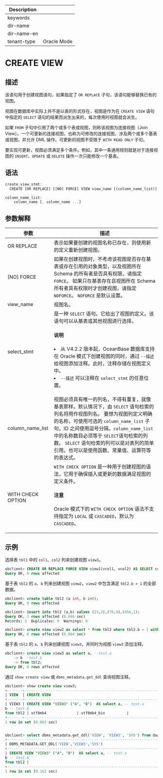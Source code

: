 | Description   |                 |
|---------------|-----------------|
| keywords      |                 |
| dir-name      |                 |
| dir-name-en   |                 |
| tenant-type   | Oracle Mode     |

# CREATE VIEW

## 描述

该语句用于创建视图语句，如果指定了 `OR REPLACE` 子句，该语句能够替换已有的视图。

视图在数据库中实际上并不是以表的形式存在，视图是作为在 `CREATE VIEW` 语句中指定的 `SELECT` 语句的结果而派生出来的，每次使用时视图就会派生。

如果 `FROM` 子句中引用了两个或多个表或视图，则称该视图为连接视图（Join View）。一个可更新的连接视图，也称为可修改的连接视图，涉及两个或多个基表或视图，并允许 DML 操作。可更新的视图不受限于 `WITH READ ONLY` 子句。

要实现可更新，视图必须满足多个条件。例如，其中一条通用规则就是对于连接视图的 `INSERT`、`UPDATE` 或 `DELETE` 操作一次只能修改一个基表。

## 语法

```javascript
create_view_stmt:
  CREATE [OR REPLACE] [[NO] FORCE] VIEW view_name [(column_name_list)] AS select_stmt [WITH CHECK OPTION];

column_name_list:
    column_name [, column_name ...]
```

## 参数解释

|        参数        |                                                                                                                        描述                                                                                                                         |
|------------------|---------------------------------------------------------------------------------------------------------------------------------------------------------------------------------------------------------------------------------------------------|
| OR REPLACE       | 表示如果要创建的视图名称已存在，则使用新的定义重新创建视图。                                                                                                                                                                                                                    |
| \[NO\] FORCE     | 如果在创建视图时，不考虑该视图是否存在基表或存在引用的对象类型，以及视图所在 Schema 的所有者是否具有权限，请指定 `FORCE`。 如果只在基表存在且视图所在 Schema 所有者具有权限时才创建视图，请指定 `NOFORCE`。 `NOFORCE` 是默认设置。                                                                          |
| view_name        | 视图名。                                                                                                                                                                                                                                              |
| select_stmt      | 是一种 `SELECT` 语句。它给出了视图的定义。该语句可以从基表或其他视图进行选择。<main id="notice" type='notice'><h4>说明</h4><p> <li>从 V4.2.2 版本起，OceanBase 数据库支持在 Oracle 模式下创建视图的同时，通过 `--描述` 给视图添加注释。此时，注释存储在视图定义中。</li><li>`--描述` 可以注释在 `select_stmt` 的任意位置。</li></p></main>                                                                                                                     |
| column_name_list | 视图必须具有唯一的列名，不得有重复，就像基表那样。默认情况下，由 `SELECT` 语句检索的列名将用作视图列名。 要想为视图列定义明确的名称，可使用可选的 `column_name_list` 子句，ID 之间使用逗号分隔。`column_name_list` 中的名称数目必须等于 `SELECT`语句检索的列数。 `SELECT` 语句检索的列可以是对表列的简单引用。也可以是使用函数、常量值、运算符等的表达式。 |
|WITH CHECK OPTION | `WITH CHECK OPTION` 是一种用于创建视图的语法，它用于确保插入或更新的数据满足视图的定义条件。<main id="notice" type='notice'><h4>注意</h4><p> Oracle 模式下的 <code>WITH CHECK OPTION</code> 语法不支持指定为 <code>LOCAL</code> 或 <code>CASCADED</code>，默认为 <code>CASCADED</code>。</p></main>  |

## 示例

选择表 `tbl1` 中的 `col1`、`col2` 列来创建视图 `view1`。

```sql
obclient> CREATE OR REPLACE FORCE VIEW view1(vcol1, vcol2) AS SELECT col1, col2 FROM tbl1;
Query OK, 0 rows affected
```

基于表 `tbl2` 的 `a`、`b` 列来创建视图 `view2`，`view2` 中包含满足 `tbl2.b > 1` 的全部数据。

```sql
obclient> create table tbl2 (a int, b int);
Query OK, 0 rows affected

obclient> insert into tbl2 (a,b) values (23,2),(76,9),(456,1);
Query OK, 3 rows affected (0.046 sec)
Records: 3  Duplicates: 0  Warnings: 0

obclient> create view view2 as select * from tbl2 where tbl2.b > 1 with check option;
Query OK, 0 rows affected (0.064 sec)
```

基于表 `tbl2` 的 `a`、`b` 列来创建视图 `view3`，并同时为视图 `view3` 添加注释。

```sql
obclient> create view view3 as select a, --test.a
    -> b --test.b
    -> from tbl2;
Query OK, 0 rows affected
```

通过 `show create view` 或 `dbms_metadata.get_ddl` 查询视图注释。

```sql
obclient> show create view view3;
+-------+------------------------------------------------------------------------------+----------------------+----------------------+
| VIEW  | CREATE VIEW                                                                  | CHARACTER_SET_CLIENT | COLLATION_CONNECTION |
+-------+------------------------------------------------------------------------------+----------------------+----------------------+
| VIEW3 | CREATE VIEW "VIEW3" ("A", "B")  AS select a, -- test.a
b -- test.b
from tbl2 | utf8mb4              | utf8mb4_bin          |
+-------+------------------------------------------------------------------------------+----------------------+----------------------+
1 row in set (0.003 sec)


obclient> select dbms_metadata.get_ddl('VIEW', 'VIEW3', 'SYS') from dual;
+------------------------------------------------------------------------------+
| DBMS_METADATA.GET_DDL('VIEW','VIEW3','SYS')                                  |
+------------------------------------------------------------------------------+
| CREATE VIEW "VIEW3" ("A", "B")  AS select a, -- test.a
b -- test.b
from tbl2 |
+------------------------------------------------------------------------------+
1 row in set (0.162 sec)
```


